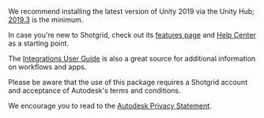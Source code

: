 We recommend installing the latest version of Unity 2019 via the Unity Hub; [2019.3](https://unity3d.com/get-unity/download) is the minimum.

In case you're new to Shotgrid, check out its [features page](https://www.shotgridsoftware.com/features/) and [Help Center](https://support.shotgunsoftware.com/hc/en-us) as a starting point.

The [Integrations User Guide](https://support.shotgunsoftware.com/hc/en-us/articles/115000068574-Integrations-User-Guide) is also a great source for additional information on workflows and apps.

Please be aware that the use of this package requires a Shotgrid account and 
acceptance of Autodesk's terms and conditions.

We encourage you to read to the [Autodesk Privacy Statement](https://www.autodesk.com/company/legal-notices-trademarks/privacy-statement).
